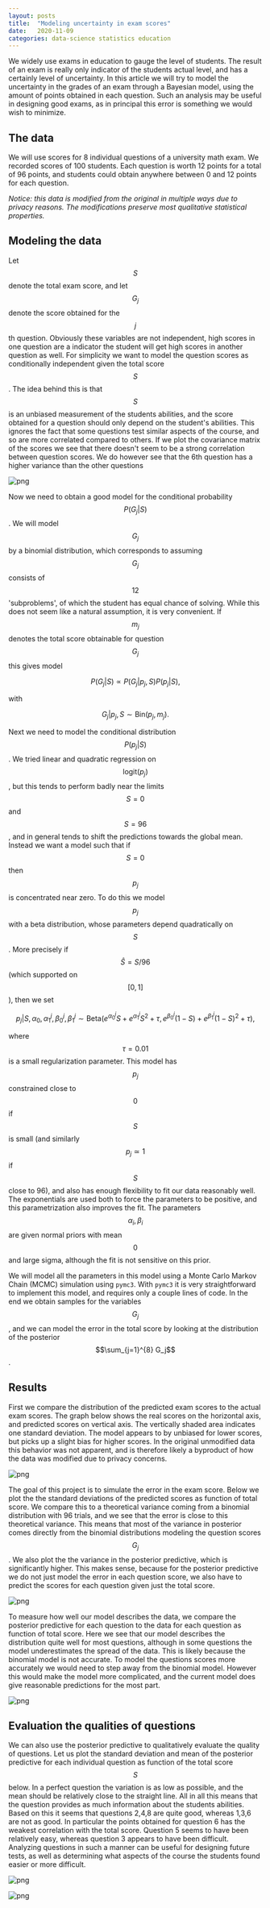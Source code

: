 ```yaml
---
layout: posts
title:  "Modeling uncertainty in exam scores"
date:   2020-11-09
categories: data-science statistics education
---
```


We widely use exams in education to gauge the level of students. The result of an exam is really
only indicator of the students actual level, and has a certainly level of uncertainty. In this
article we will try to model the uncertainty in the grades of an exam through a Bayesian model,
using the amount of points obtained in each question. Such an analysis may be useful in designing
good exams, as in principal this error is something we would wish to minimize.

## The data

We will use scores for 8 individual questions of a university math exam. We recorded scores of 100
students. Each question is worth 12 points for a total of 96 points, and students could obtain
anywhere between 0 and 12 points for each question.  

_Notice: this data is modified from the original in multiple ways due to privacy reasons. The
modifications preserve most qualitative statistical properties._

## Modeling the data

Let $$S$$ denote the total exam score, and let $$G_j$$ denote the score obtained for the $$j$$th question.
Obviously these variables are not independent, high scores in one question are a indicator the
student will get high scores in another question as well. For simplicity we want to model the
question scores as conditionally independent given the total score $$S$$. The idea behind this is that
$$S$$ is an unbiased measurement of the students abilities, and the score obtained for a question
should only depend on the student's abilities. This ignores the fact that some questions test
similar aspects of the course, and so are more correlated compared to others. If we plot the
covariance matrix of the scores we see that there doesn't seem to be a strong correlation between
question scores. We do however see that the 6th question has a higher variance than the other
questions


    
![png](/imgs/bayes_exam_3_0.png)
    


Now we need to obtain a good model for the conditional probability $$P(G_j|S)$$. We will model $$G_j$$
by a binomial distribution, which corresponds to assuming $$G_j$$ consists of $$12$$ 'subproblems', of
which the student has equal chance of solving. While this does not seem like a natural assumption,
it is very convenient. If $$m_j$$ denotes the total score obtainable for question $$G_j$$ this gives
model

$$
    P(G_j|S) \propto P(G_j|p_j,S)P(p_j|S),
$$

with 

$$
    G_j|p_j,S \sim \mbox{Bin}(p_j,m_j).
$$

Next we need to model the conditional distribution $$P(p_j|S)$$. We tried linear and quadratic
regression on $$\mbox{logit}(p_j)$$, but this tends to perform badly near the limits $$S=0$$ and $$S=96$$,
and in general tends to shift the predictions towards the global mean. Instead we want a model such
that if $$S=0$$ then $$p_j$$ is concentrated near zero. To do this we model $$p_j$$ with a beta
distribution, whose parameters depend quadratically on $$S$$. More precisely if $$\hat S= S/96$$ (which
supported on $$[0,1]$$), then we set

$$
    p_j|S,\alpha_0,\alpha^j_1,\beta^j_0,\beta^j_1 \sim \mbox{Beta}\left(e^{\alpha^j_0} S+e^{\alpha^j_1} S^2+\tau,\, e^{\beta^j_0} (1-S)+e^{\beta^j_1} (1-S)^2+\tau\right),
$$

where $$\tau=0.01$$ is a small regularization parameter. This model has $$p_j$$ constrained close to $$0$$
if $$S$$ is small (and similarly $$p_j\simeq 1$$ if $$S$$ close to 96), and also has enough flexibility to
fit our data reasonably well. The exponentials are used both to force the parameters to be positive,
and this parametrization also improves the fit. The parameters $$\alpha_i,\beta_i$$ are given normal
priors with mean $$0$$ and large sigma, although the fit is not sensitive on this prior. 

We will model all the parameters in this model using a Monte Carlo Markov Chain (MCMC) simulation
using `pymc3`. With `pymc3` it is very straightforward to implement this model, and requires only a
couple lines of code. In the end we obtain samples for the variables $$G_j$$, and we can model the
error in the total score by looking at the distribution of the posterior $$\sum_{j=1}^{8} G_j$$.

## Results

First we compare the distribution of the predicted exam scores to the actual exam scores. The graph
below shows the real scores on the horizontal axis, and predicted scores on vertical axis. The
vertically shaded area indicates one standard deviation. The model appears to by unbiased for lower
scores, but picks up a slight bias for higher scores. In the original unmodified data this behavior
was not apparent, and is therefore likely a byproduct of how the data was modified due to privacy
concerns. 


    
![png](/imgs/bayes_exam_9_0.png)
    


The goal of this project is to simulate the error in the exam score. Below we plot the the standard
deviations of the predicted scores as function of total score. We compare this to a theoretical
variance coming from a binomial distribution with 96 trials, and we see that the error is close to
this theoretical variance. This means that most of the variance in posterior comes directly from the
binomial distributions modeling the question scores $$G_j$$. We also plot the the variance in the
posterior predictive, which is significantly higher. This makes sense, because for the posterior
predictive we do not just model the error in each question score, we also have to predict the scores
for each question given just the total score.


    
![png](/imgs/bayes_exam_11_0.png)
    


To measure how well our model describes the data, we compare the posterior predictive for each
question to the data for each question as function of total score. Here we see that our model
describes the distribution quite well for most questions, although in some questions the model
underestimates the spread of the data. This is likely because the binomial model is not accurate. To
model the questions scores more accurately we would need to step away from the binomial model.
However this would make the model more complicated, and the current model does give reasonable
predictions for the most part.


    
![png](/imgs/bayes_exam_13_0.png)
    


## Evaluation the qualities of questions

We can also use the posterior predictive to qualitatively evaluate the quality of questions. Let us
plot the standard deviation and mean of the posterior predictive for each individual question as
function of the total score $$S$$ below. In a perfect question the variation is as low as possible,
and the mean should be relatively close to the straight line. All in all this means that the
question provides as much information about the students abilities. Based on this it seems that
questions 2,4,8 are quite good, whereas 1,3,6 are not as good. In particular the points obtained for
question 6 has the weakest correlation with the total score. Question 5 seems to have been
relatively easy, whereas question 3 appears to have been difficult. Analyzing questions in such a
manner can be useful for designing future tests, as well as determining what aspects of the course
the students found easier or more difficult. 


    
![png](/imgs/bayes_exam_15_0.png)
    



    
![png](/imgs/bayes_exam_16_0.png)
    

